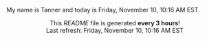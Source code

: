 My name is Tanner and today is Friday, November 10, 10:16 AM EST.

<p align="center">This <i>README</i> file is generated <b>every 3 hours</b>!</br>Last refresh: Friday, November 10, 10:16 AM EST<br /></p>
